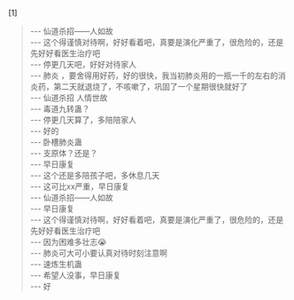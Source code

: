 
[1] 
>--- 仙道杀招——人如故<br>
>--- 这个得谨慎对待啊，好好看着吧，真要是演化严重了，很危险的，还是先好好看医生治疗吧<br>
>--- 停更几天吧，好好对待家人<br>
>--- 肺炎 ，要舍得用好药，好的很快，我当初肺炎用的一瓶一千的左右的消炎药，第二天就退烧了，不咳嗽了，巩固了一个星期很快就好了<br>
>--- 仙道杀招 人情世故<br>
>--- 毒道九转蛊？<br>
>--- 停更几天算了，多陪陪家人<br>
>--- 好的<br>
>--- 卧槽肺炎蛊<br>
>--- 支原体？还是？<br>
>--- 早日康复<br>
>--- 这个还是多陪孩子吧，多休息几天<br>
>--- 这可比xx严重，早日康复<br>
>--- 仙道杀招——人如故<br>
>--- 早日康复<br>
>--- 这个得谨慎对待啊，好好看着吧，真要是演化严重了，很危险的，还是先好好看医生治疗吧<br>
>--- 因为困难多壮志😭<br>
>--- 肺炎可大可小要认真对待时刻注意啊<br>
>--- 速炼生机蛊<br>
>--- 希望人没事，早日康复<br>
>--- 好<br>
